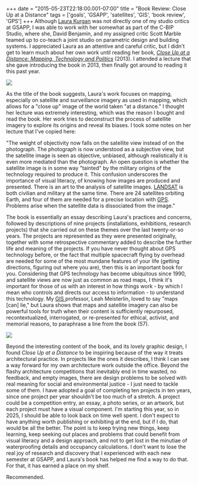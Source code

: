+++
date = "2015-05-23T22:18:00.001-07:00"
title = "Book Review: Close Up at a Distance"
tags = ['goals', 'GSAPP', 'satellites', 'GIS', 'book review', 'GPS']
+++
Although [Laura Kurgan](http://www.arch.columbia.edu/about/people/ljk33columbiaedu) was not directly one of my studio critics at GSAPP, I was able to work with her somewhat as part of the C-BIP Studio, where she, David Benjamin, and my assigned critic Scott Marble teamed up to co-teach a joint studio on parametric design and building systems.  I appreciated Laura as an attentive and careful critic, but I didn't get to learn much about her own work until reading her book, *[Close Up at a Distance: Mapping, Technology and Politics](http://www.amazon.com/Close-Up-Distance-Technology-Politics/dp/1935408283/)* (2013).  I attended a lecture that she gave introducing the book in 2013, then finally got around to reading it this past year.

<img src="http://4.bp.blogspot.com/-ksL4auKhvwU/VWFeIiRg_pI/AAAAAAAAF4c/waL69GdCYvk/s1600/IMG_20150523_221151.jpg"/>

As the title of the book suggests, Laura's work focuses on mapping, especially on satellite and surveillance imagery as used in mapping, which allows for a "close up" image of the world taken "at a distance."  I thought her lecture was extremely interesting, which was the reason I bought and read the book.  Her work tries to deconstruct the process of satellite imagery to explore its origins and reveal its biases.  I took some notes on her lecture that I've copied here:

"The weight of objectivity now falls on the satellite view instead of on the photograph.  The photograph is now understood as a subjective view, but the satellite image is seen as objective, unbiased, although realistically it is even more mediated than the photograph.  An open question is whether the satellite image is in some way "tainted" by the military origins of the technology required to produce it.  This confusion underscores the importance of visual literacy, of knowing how images are produced and presented.  There is an art to the analysis of satellite images.  [LANDSAT](http://en.wikipedia.org/wiki/Landsat_program) is both civilian and military at the same time.  There are 24 satellites orbiting Earth, and four of them are needed for a precise location with [GPS](http://en.wikipedia.org/wiki/Global_Positioning_System).  Problems arise when the satellite data is dissociated from the image."

The book is essentially an essay describing Laura's practices and concerns, followed by descriptions of nine projects (installations, exhibitions, research projects) that she carried out on these themes over the last twenty-or-so years.  The projects are represented as they were presented originally, together with some retrospective commentary added to describe the further life and meaning of the projects.  If you have never thought about GPS technology before, or the fact that multiple spacecraft flying by overhead are needed for some of the most mundane features of your life (getting directions, figuring out where you are), then this is an important book for you.  Considering that GPS technology has become ubiquitous since 1990, and satellite views are now just as common as road maps, I think it's important for those of us with an interest in how things work - by which I mean who controls and directs our access to information - to understand this technology.  My [GIS ](http://en.wikipedia.org/wiki/Geographic_information_system)professor, Leah Meisterlin, loved to say "maps [can] lie," but Laura shows that maps and satellite imagery can also be powerful tools for truth when their content is sufficiently repurposed, recontextualized, interrogated, or re-presented for ethical, activist, and memorial reasons, to paraphrase a line from the book (57).

<img src="http://4.bp.blogspot.com/-eM3cftkWSkI/VWFeLdRnBkI/AAAAAAAAF4k/LLo_buUS8Fk/s1600/IMG_20150523_221210.jpg"/>

Beyond the interesting content of the book, and its lovely graphic design, I found *Close Up at a Distance* to be inspiring because of the way it treats architectural practice.  In projects like the ones it describes, I think I can see a way forward for my own architecture work outside the office.  Beyond the flashy architecture competitions that inevitably end in time wasted, no feedback, and empty images, there are design problems to be solved with real meaning for social and environmental justice - I just need to tackle some of them.  I have adopted a goal of completing ten projects in ten years, since one project per year shouldn't be too much of a stretch.  A project could be a competition entry, an essay, a photo series, or an artwork, but each project must have a visual component.  I'm starting this year, so in 2025, I should be able to look back on time well spent.  I don't expect to have anything worth publishing or exhibiting at the end, but if I do, that would be all the better.  The point is to keep trying new things, keep learning, keep seeking out places and problems that could benefit from visual literacy and a design approach, and not to get lost in the minutiae of waterproofing details and occupancy calculations.  I don't want to lose the real joy of research and discovery that I experienced with each new semester at GSAPP, and Laura's book has helped me find a way to do that.  For that, it has earned a place on my shelf.

Recommended.
